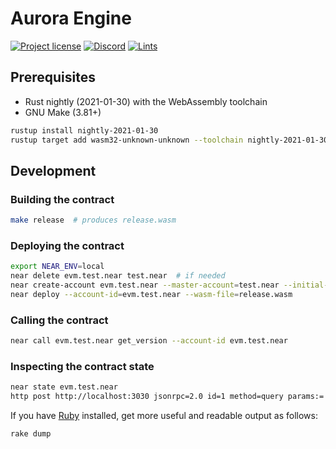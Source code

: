 # Aurora Engine

[![Project license](https://img.shields.io/badge/license-Public%20Domain-blue.svg)](https://creativecommons.org/publicdomain/zero/1.0/)
[![Discord](https://img.shields.io/discord/490367152054992913?label=discord)](https://discord.gg/jNjHYUF8vw)
[![Lints](https://github.com/aurora-is-near/aurora-engine/actions/workflows/lints.yml/badge.svg)](https://github.com/aurora-is-near/aurora-engine/actions/workflows/lints.yml)

## Prerequisites

- Rust nightly (2021-01-30) with the WebAssembly toolchain
- GNU Make (3.81+)

```sh
rustup install nightly-2021-01-30
rustup target add wasm32-unknown-unknown --toolchain nightly-2021-01-30
```

## Development

### Building the contract

```sh
make release  # produces release.wasm
```

### Deploying the contract

```sh
export NEAR_ENV=local
near delete evm.test.near test.near  # if needed
near create-account evm.test.near --master-account=test.near --initial-balance 100000
near deploy --account-id=evm.test.near --wasm-file=release.wasm
```

### Calling the contract

```sh
near call evm.test.near get_version --account-id evm.test.near
```

### Inspecting the contract state

```sh
near state evm.test.near
http post http://localhost:3030 jsonrpc=2.0 id=1 method=query params:='{"request_type": "view_state", "account_id": "evm.test.near", "prefix_base64": "", "finality": "final"}'
```

If you have [Ruby] installed, get more useful and readable output as follows:

```sh
rake dump
```

[Ruby]: https://www.ruby-lang.org
